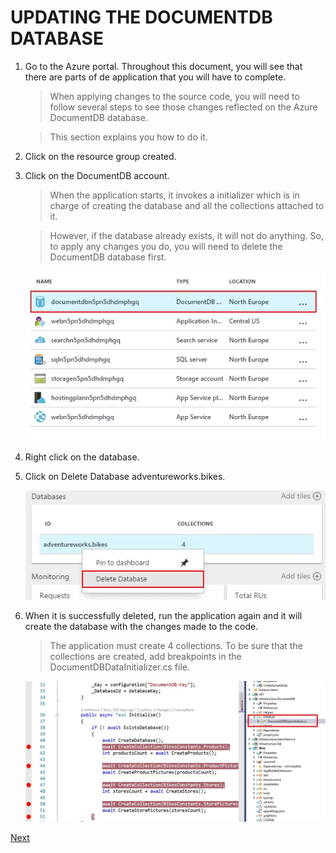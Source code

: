 # UPDATING THE DOCUMENTDB DATABASE

1.	Go to the Azure portal.	Throughout this document, you will see that there are parts of de application that you will have to complete.

    > When applying changes to the source code, you will need to follow several steps to see those changes reflected on the Azure DocumentDB database.

    > This section explains you how to do it.

1. Click on the resource group created.

1. Click on the DocumentDB account.	

    > When the application starts, it invokes a initializer which is in charge of creating the database and all the collections attached to it.

    > However, if the database already exists, it will not do anything. So, to apply any changes you do, you will need to delete the DocumentDB database first.

    ![](img/image20.jpg)

1. Right click on the database.

1. Click on Delete Database adventureworks.bikes.

    ![](img/image21.jpg)

1.  When it is successfully deleted, run the application again and it will create the database with the changes made to the code.

    > The application must create 4 collections. To be sure that the collections are created, add breakpoints in the DocumentDBDataInitializer.cs file.

    ![](img/image53.jpg)

<a href="3.Database.md">Next</a>
